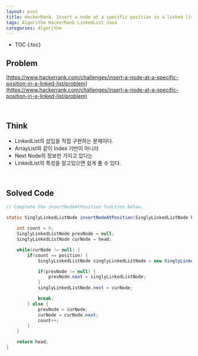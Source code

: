 ```yaml
---
layout: post
title: HackerRank. Insert a node at a specific position in a linked list
tags: Algorithm HackerRank LinkedList Java
categories: Algorithm
---
```


* TOC
{:toc}

## Problem
[https://www.hackerrank.com/challenges/insert-a-node-at-a-specific-position-in-a-linked-list/problem](https://www.hackerrank.com/challenges/insert-a-node-at-a-specific-position-in-a-linked-list/problem)    

<!--more-->
  
<br>  

## Think
* LinkedList의 삽입을 직접 구현하는 문제이다.
* ArrayList와 같이 Index 기반이 아니라
* Next Node의 정보만 가지고 있다는
* LinkedList의 특성을 알고있으면 쉽게 풀 수 있다.

<br>  

## Solved Code
  
```java  
// Complete the insertNodeAtPosition function below.
   
static SinglyLinkedListNode insertNodeAtPosition(SinglyLinkedListNode head, int data, int position) {

    int count = 0;
    SinglyLinkedListNode prevNode = null;
    SinglyLinkedListNode curNode = head;

    while(curNode != null) {
        if(count == position) {
            SinglyLinkedListNode singlyLinkedListNode = new SinglyLinkedListNode(data);

            if(prevNode != null) {
                prevNode.next = singlyLinkedListNode;
            }
            singlyLinkedListNode.next = curNode;

            break;
        } else {
            prevNode = curNode;
            curNode = curNode.next;
            count++;
        }
    }

    return head;
}
```  
